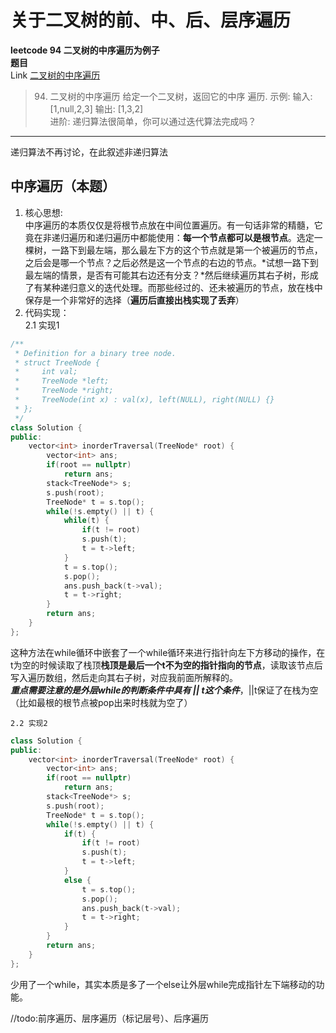 # 关于二叉树的前、中、后、层序遍历
**leetcode 94 二叉树的中序遍历为例子**  
**题目**  
Link [二叉树的中序遍历](https://leetcode-cn.com/problems/binary-tree-inorder-traversal/)  
> 94. 二叉树的中序遍历 
>给定一个二叉树，返回它的中序 遍历.
>示例:
>输入: [1,null,2,3]
>输出: [1,3,2]  
进阶: 递归算法很简单，你可以通过迭代算法完成吗？

---
递归算法不再讨论，在此叙述非递归算法
## 中序遍历（本题）
1. 核心思想:  
中序遍历的本质仅仅是将根节点放在中间位置遍历。有一句话非常的精髓，它竟在非递归遍历和递归遍历中都能使用：**每一个节点都可以是根节点**。选定一棵树，一路下到最左端，那么最左下方的这个节点就是第一个被遍历的节点，之后会是哪一个节点？之后必然是这一个节点的右边的节点。*试想一路下到最左端的情景，是否有可能其右边还有分支？*然后继续遍历其右子树，形成了有某种递归意义的迭代处理。而那些经过的、还未被遍历的节点，放在栈中保存是一个非常好的选择（**遍历后直接出栈实现了丢弃**）
2. 代码实现：  
    2.1  实现1
```C++
/**
 * Definition for a binary tree node.
 * struct TreeNode {
 *     int val;
 *     TreeNode *left;
 *     TreeNode *right;
 *     TreeNode(int x) : val(x), left(NULL), right(NULL) {}
 * };
 */
class Solution {
public:
    vector<int> inorderTraversal(TreeNode* root) {
        vector<int> ans;
        if(root == nullptr)
            return ans;
        stack<TreeNode*> s;
        s.push(root);
        TreeNode* t = s.top();
        while(!s.empty() || t) {
            while(t) {
                if(t != root)
                s.push(t);
                t = t->left;
            }
            t = s.top();
            s.pop();
            ans.push_back(t->val);
            t = t->right;
        }
        return ans;
    }
};
```  
这种方法在while循环中嵌套了一个while循环来进行指针向左下方移动的操作，在t为空的时候读取了栈顶**栈顶是最后一个t不为空的指针指向的节点**，读取该节点后写入遍历数组，然后走向其右子树，对应我前面所解释的。  
***重点需要注意的是外层while的判断条件中具有 || t这个条件***，||t保证了在栈为空（比如最根的根节点被pop出来时栈就为空了）

    2.2 实现2
```C++  
class Solution {
public:
    vector<int> inorderTraversal(TreeNode* root) {
        vector<int> ans;
        if(root == nullptr)
            return ans;
        stack<TreeNode*> s;
        s.push(root);
        TreeNode* t = s.top();
        while(!s.empty() || t) {
            if(t) {
                if(t != root)
                s.push(t);
                t = t->left;
            }
            else {
                t = s.top();
                s.pop();
                ans.push_back(t->val);
                t = t->right;
            }
        }
        return ans;
    }
};  
```
少用了一个while，其实本质是多了一个else让外层while完成指针左下端移动的功能。

//todo:前序遍历、层序遍历（标记层号）、后序遍历

